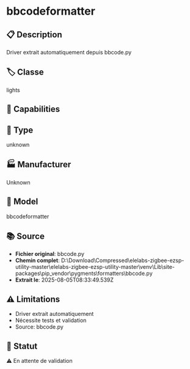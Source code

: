 # bbcodeformatter

## 📋 Description
Driver extrait automatiquement depuis bbcode.py

## 🏷️ Classe
lights

## 🔧 Capabilities


## 📡 Type
unknown

## 🏭 Manufacturer
Unknown

## 📱 Model
bbcodeformatter

## 📚 Source
- **Fichier original**: bbcode.py
- **Chemin complet**: D:\Download\Compressed\elelabs-zigbee-ezsp-utility-master\elelabs-zigbee-ezsp-utility-master\venv\Lib\site-packages\pip\_vendor\pygments\formatters\bbcode.py
- **Extrait le**: 2025-08-05T08:33:49.539Z

## ⚠️ Limitations
- Driver extrait automatiquement
- Nécessite tests et validation
- Source: bbcode.py

## 🚀 Statut
⚠️ En attente de validation
